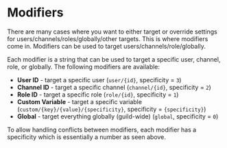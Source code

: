 # Modifiers

There are many cases where you want to either target or override settings for users/channels/roles/globally/other targets. This is where modifiers come in. Modifiers can be used to target users/channels/role/globally.

Each modifier is a string that can be used to target a specific user, channel, role, or globally. The following modifiers are available:

- **User ID** - target a specific user (`user/{id}`, specificity = `3`)
- **Channel ID** - target a specific channel (`channel/{id}`, specificity = `2`)
- **Role ID** - target a specific role (`role/{id}`, specificity = `1`)
- **Custom Variable** - target a specific variable (`custom/{key}/{value}/{specificity}`, specificity = `{specificity}`)
- **Global** - target everything globally (guild-wide) (`global`, specificity = `0`)

To allow handling conflicts between modifiers, each modifier has a specificity which is essentially a number as seen above.
